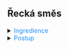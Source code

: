 ## Řecká směs

<details>
<summary><span style="color:#1E90FF;">Ingredience</span></summary>

- Máslo
- Kuřecí maso
- Barbecue omáčka smoky chilly (Lidl)
- Koření Kotányi paprika uzená sladká
- Koření Avokádo kuře gril

> [!TIP]
> Nejlépe den předem marinovat maso v koření.

</details>

<details>
<summary><span style="color:#1E90FF;">Postup</span></summary>

#### Příprava masa

1. Kuřecí maso nakrájet na nudličky.
2. Kuřecí maso vymazlit v koření.
3. Kuřecí maso smažit na másle.

> [!WARNING]
> Pustí-li maso vodu, okamžitě ji vylijeme, aby maso neztratilo veškerou chuť.

#### Dochucení

1. Přidat po troškách barbecue smoky chilly.

   > [!TIP]
   > Nepřidávat vše naráz.

#### Dokončení

1. Kuřecí maso prosmažíme až do konce.

</details>